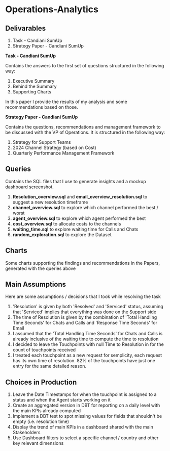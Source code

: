 # Operations-Analytics

##  Delivarables

1. Task - Candiani SumUp
2. Strategy Paper - Candiani SumUp
   

**Task - Candiani SumUp** 

Contains the answers to the first set of questions structured in the following way:

1. Executive Summary
2. Behind the Summary
3. Supporting Charts

In this paper I provide the results of my analysis and some recommendations based on those.

**Strategy Paper - Candiani SumUp**

Contains the questions, recommendations and management framework to be discussed with the VP of Operations.
It is structured in the following way:

1. Strategy for Support Teams 
2. 2024 Channel Strategy (based on Cost)
3. Quarterly Performance Management Framework

## Queries

Contains the SQL files that I use to generate insights and a mockup dashboard screenshot.
1. **Resolution_overview.sql** and **email_overview_resolution.sql** to suggest a new resolution timeframe
2. **channel_overview.sql** to explore which channel performed the best / worst
3. **agent_overview.sql** to explore which agent performed the best 
4. **cost_overview.sql** to allocate costs to the channels
5. **waiting_time.sql** to explore waiting time for Calls and Chats
6. **random_exploration.sql** to explore the Dataset

## Charts
Some charts supporting the findings and recommendations in the Papers, generated with the queries above

## Main Assumptions

Here are some assumptions / decisions that I took while resolving the task

1. 'Resolution' is given by both 'Resolved' and 'Serviced' status, assuming that 'Serviced' implies that everything was done on the Support side
2. The time of Resolution is given by the combination of 'Total Handling Time Seconds' for Chats and Calls and 'Response Time Seconds' for Email
3. I assumed that the 'Total Handling Time Seconds' for Chats and Calls is already inclusive of the waiting time to compute the time to resolution
4. I decided to leave the Touchpoints with null Time to Resolution in for the count of touchpoints received
5. I treated each touchpoint as a new request for semplicity, each request has its own time of resolution. 82% of the touchpoints have just one entry for the same detailed reason.

## Choices in Production

1. Leave the Date Timestamps for when the touchpoint is assigned to a status and when the Agent starts working on it
2. Create an aggregated version in DBT for reporting on a daily level with the main KPIs already computed
3. Implement a DBT test to spot missing values for fields that shouldn't be empty (i.e. resolution time)
4. Display the trend of main KPIs in a dashboard shared with the main Stakeholders
5. Use Dashboard filters to select a specific channel / country and other key relevant dimensions

